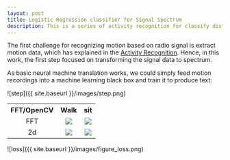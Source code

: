 ```yaml
---
layout: post
title: Logistic Regression classifier for Signal Spectrum
description: This is a series of activity recognition for classify distinct intensity motions (raw data obtained as radio signal data) based on logistic regression machine learning algorithm. 
---
```


<span>The first challenge for recognizing motion based on radio signal is extract motion data, which has explained in the <a href="{{site.baseurl}}/Activity/">Activity Recognition</a>. Hence, in this work, the first step focused on transforming the signal data to spectrum.
</span>

As basic neural machine translation works, we could simply feed motion recordings into a machine learning black box and train it to produce text:

![step]({{ site.baseurl }}/images/step.png)

<div class="education">
<table style="width:1100px">
  <tr>
    <th align="center">FFT/OpenCV</th>
    <th>Walk</th>
    <th>sit</th>
  </tr>
  <tr>
    <td align="center">FFT</td>
    <td align="center"><img src="{{ site.baseurl }}/images/figure_walk.png"></td>
    <td align="center"><img src="{{ site.baseurl }}/images/figure_sit.png"></td>
  </tr>
  <tr>
    <td align="center">2d</td>
    <td align="center"><img src="{{ site.baseurl }}/images/walk3.png" align="middle" ></td>
    <td align="center"><img src="{{ site.baseurl }}/images/sitting5.png" align="middle"></td>
  </tr>
</table>
</div>

![loss]({{ site.baseurl }}/images/figure_loss.png)



